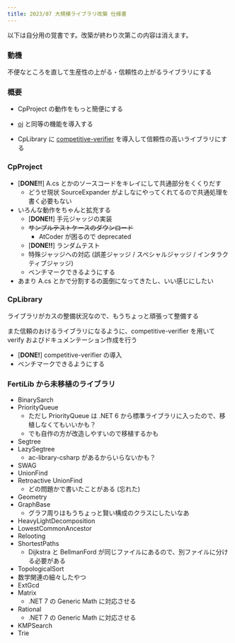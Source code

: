 ```yaml
---
title: 2023/07 大規模ライブラリ改築 仕様書
---
```


以下は自分用の覚書です。改築が終わり次第この内容は消えます。

### 動機

不便なところを直して生産性の上がる・信頼性の上がるライブラリにする

### 概要

- CpProject の動作をもっと簡便にする

- [oj](https://github.com/online-judge-tools/oj) と同等の機能を導入する

- CpLibrary に [competitive-verifier](https://github.com/competitive-verifier/competitive-verifier) を導入して信頼性の高いライブラリにする

### CpProject

- [**DONE!!**] A.cs とかのソースコードをキレイにして共通部分をくくりだす
  - どうせ現状 SourceExpander がよしなにやってくれてるので共通処理を書く必要もない
- いろんな動作をちゃんと拡充する
  - [**DONE!!**] 手元ジャッジの実装
  - ~~サンプルテストケースのダウンロード~~
    - AtCoder が困るので deprecated
  - [**DONE!!**] ランダムテスト
  - 特殊ジャッジへの対応 (誤差ジャッジ / スペシャルジャッジ / インタラクティブジャッジ)
  - ベンチマークできるようにする
- あまり A.cs とかで分割するの面倒になってきたし、いい感じにしたい

### CpLibrary

ライブラリがカスの整備状況なので、もうちょっと頑張って整備する

また信頼のおけるライブラリになるように、competitive-verifier を用いて verify およびドキュメンテーション作成を行う

- [**DONE!**] competitive-verifier の導入
- ベンチマークできるようにする

### FertiLib から未移植のライブラリ

- BinarySarch
- PriorityQueue
  - ただし PriorityQueue は .NET 6 から標準ライブラリに入ったので、移植しなくてもいいかも？
  - でも自作の方が改造しやすいので移植するかも
- Segtree
- LazySegtree
  - ac-library-csharp があるからいらないかも？
- SWAG
- UnionFind
- Retroactive UnionFind
  - どの問題かで書いたことがある (忘れた)
- Geometry
- GraphBase
  - グラフ周りはもうちょっと賢い構成のクラスにしたいなあ
- HeavyLightDecomposition
- LowestCommonAncestor
- Relooting
- ShortestPaths
  - Dijkstra と BellmanFord が同じファイルにあるので、別ファイルに分ける必要がある
- TopologicalSort
- 数学関連の細々したやつ
- ExtGcd
- Matrix
  - .NET 7 の Generic Math に対応させる
- Rational
  - .NET 7 の Generic Math に対応させる
- KMPSearch
- Trie
